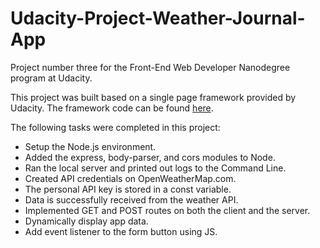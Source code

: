 # Udacity-Project-Weather-Journal-App
Project number three for the Front-End Web Developer Nanodegree program at Udacity.

This project was built based on a single page framework provided by Udacity. The framework code can be found [here](https://github.com/udacity/fend/tree/refresh-2019).

The following tasks were completed in this project:
- Setup the Node.js environment.
- Added the express, body-parser, and cors modules to Node.
- Ran the local server and printed out logs to the Command Line.
- Created API credentials on OpenWeatherMap.com.
- The personal API key is stored in a const variable.
- Data is successfully received from the weather API.
- Implemented GET and POST routes on both the client and the server.
- Dynamically display app data.
- Add event listener to the form button using JS.